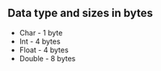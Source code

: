 
## Data type and sizes in bytes

- Char - 1 byte
- Int - 4 bytes 
- Float - 4 bytes 
- Double - 8 bytes 